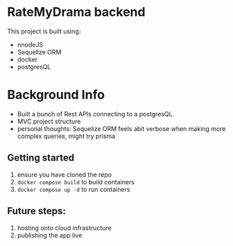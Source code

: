 # RateMyDrama backend

This project is built using:
- nnodeJS
- Sequelize ORM
- docker
- postgresQL

# Background Info
- Built a bunch of Rest APIs connecting to a postgresQL.
- MVC project structure
- personal thoughts: Sequelize ORM feels abit verbose when making more complex queries, 
might try prisma



## Getting started

1. ensure you have cloned the repo
2. `docker compose build` to build containers
3. `docker compose up -d` to run containers

## Future steps:
1. hosting onto cloud infrastructure
2. publishing the app live
